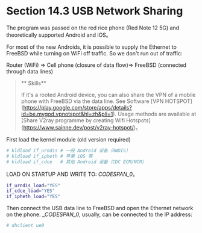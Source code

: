 # Section 14.3 USB Network Sharing

The program was passed on the red rice phone (Red Note 12 5G) and theoretically supported Android and iOS。

For most of the new Androids, it is possible to supply the Ethernet to FreeBSD while turning on WiFi off traffic. So we don't run out of traffic:

Router (WiFi) ⇒ Cell phone (closure of data flow)⇒ FreeBSD (connected through data lines)

>** Skills**
>
> If it's a rooted Android device, you can also share the VPN of a mobile phone with FreeBSD via the data line. See Software [VPN HOTSPOT] (https://play.google.com/store/apps/details?id=be.mygod.vpnotspot&hl=zh&pli=1). Usage methods are available at [Share V2ray programme by creating Wifi Hotspots] (https://www.sainne.dev/post/v2ray-hotspot/)。

First load the kernel module (old version required)

```sh
# kldload if_urndis # 一般 Android 设备（RNDIS）
# kldload if_ipheth # 苹果 iOS 等
# kldload if_cdce   # 其他 Android 设备（CDC ECM/NCM）
```

LOAD ON STARTUP AND WRITE TO: _CODESPAN_0_。

```sh
if_urndis_load="YES"
if_cdce_load="YES"
if_ipheth_load="YES"
```

Then connect the USB data line to FreeBSD and open the Ethernet network on the phone. __CODESPAN_0_, usually, can be connected to the IP address:

```sh
# dhclient ue0
```

